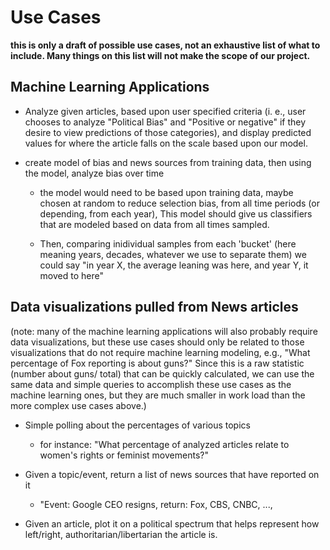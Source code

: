 # Use Cases

**this is only a draft of possible use cases, not an exhaustive list of what to include. Many things on this list will not make
the scope of our project.**

## Machine Learning Applications

- Analyze given articles, based upon user specified criteria (i. e., user chooses to analyze "Political Bias" and
"Positive or negative" if they desire to view predictions of those categories), and display predicted values for where
the article falls on the scale based upon our model.

- create model of bias and news sources from training data, then using the model, analyze bias over time
  
  - the model would need to be based upon training data, maybe chosen at random to reduce selection bias, from all time periods
  (or depending, from each year), This model should give us classifiers that are modeled based on data from all times sampled.
  
  - Then, comparing inidividual samples from each 'bucket' (here meaning years, decades, whatever we use to separate them) we could 
  say "in year X, the average leaning was here, and year Y, it moved to here"

## Data visualizations pulled from News articles

(note: many of the machine learning applications will also probably require data visualizations, but these use cases should 
only be related to those visualizations that do not require machine learning modeling, e.g., "What percentage of Fox reporting 
is about guns?" Since this is a raw statistic (number about guns/ total) that can be quickly calculated, we can use the same data
and simple queries to accomplish these use cases as the machine learning ones, but they are much smaller in work load than 
the more complex use cases above.)

- Simple polling about the percentages of various topics
  
  - for instance: "What percentage of analyzed articles relate to women's rights or feminist movements?" 
  
- Given a topic/event, return a list of news sources that have reported on it 

  - "Event: Google CEO resigns, return: Fox, CBS, CNBC, ..., 

- Given an article, plot it on a political spectrum that helps represent how left/right, authoritarian/libertarian the article is.

